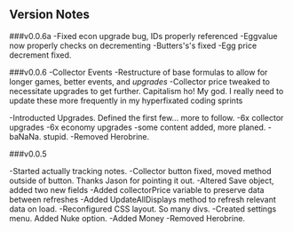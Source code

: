 ## Version Notes
###v0.0.6a
-Fixed econ upgrade bug, IDs properly referenced
-Eggvalue now properly checks on decrementing
-Butters's's fixed
-Egg price decrement fixed. 





###v0.0.6
-Collector Events
-Restructure of base formulas to allow for longer games, better events, and *upgrades*
	-Collector price tweaked to necessitate upgrades to get further. Capitalism ho!
My god. I really need to update these more frequently in my hyperfixated coding sprints

-Introducted Upgrades. Defined the first few... more to follow. 
	-6x collector upgrades
	-6x economy upgrades
-some content added, more planed.
-baNaNa. stupid.
-Removed Herobrine.





###v0.0.5

-Started actually tracking notes.
-Collector button fixed, moved method outside of button. Thanks Jason for pointing it out.
-Altered Save object, added two new fields
	-Added collectorPrice variable to preserve data between refreshes
	-Added UpdateAllDisplays method to refresh relevant data on load. 
-Reconfigured CSS layout. So many divs.
-Created settings menu. Added Nuke option. 
-Added Money
-Removed Herobrine.
